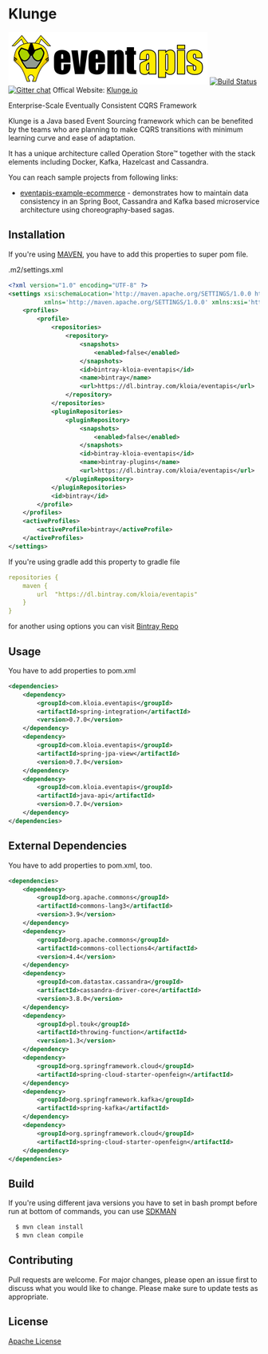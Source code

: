 # Klunge

![eventapis](resources/eventapis.png)
[![Build Status](https://travis-ci.org/kloiasoft/eventapis.svg?branch=master)](https://travis-ci.org/kloiasoft/eventapis) [![Gitter chat](https://badges.gitter.im/hashicorp-terraform/Lobby.png)](https://gitter.im/eventapis/Lobby)
Offical Website: [Klunge.io](https://www.klunge.io)

Enterprise-Scale Eventually Consistent CQRS Framework

Klunge is a Java based Event Sourcing framework which can be benefited by the teams who are planning to make CQRS transitions with minimum learning curve and ease of adaptation.

It has a unique architecture called Operation Store™ together with the stack elements including Docker, Kafka, Hazelcast and Cassandra.

You can reach sample projects from following links:

* [eventapis-example-ecommerce](https://github.com/kloiasoft/eventapis-example-ecommerce) - demonstrates how to maintain data consistency in an Spring Boot, Cassandra and Kafka based microservice architecture using choreography-based sagas.

## Installation

If you're using [MAVEN](https://maven.apache.org/), you have to add this properties to super pom file.

.m2/settings.xml
```xml
<?xml version="1.0" encoding="UTF-8" ?>
<settings xsi:schemaLocation='http://maven.apache.org/SETTINGS/1.0.0 http://maven.apache.org/xsd/settings-1.0.0.xsd'
          xmlns='http://maven.apache.org/SETTINGS/1.0.0' xmlns:xsi='http://www.w3.org/2001/XMLSchema-instance'>
    <profiles>
        <profile>
            <repositories>
                <repository>
                    <snapshots>
                        <enabled>false</enabled>
                    </snapshots>
                    <id>bintray-kloia-eventapis</id>
                    <name>bintray</name>
                    <url>https://dl.bintray.com/kloia/eventapis</url>
                </repository>
            </repositories>
            <pluginRepositories>
                <pluginRepository>
                    <snapshots>
                        <enabled>false</enabled>
                    </snapshots>
                    <id>bintray-kloia-eventapis</id>
                    <name>bintray-plugins</name>
                    <url>https://dl.bintray.com/kloia/eventapis</url>
                </pluginRepository>
            </pluginRepositories>
            <id>bintray</id>
        </profile>
    </profiles>
    <activeProfiles>
        <activeProfile>bintray</activeProfile>
    </activeProfiles>
</settings>
```
If you're using gradle add this property to gradle file

```yaml
repositories {
    maven {
        url  "https://dl.bintray.com/kloia/eventapis" 
    }
}
```
for another using options you can visit [Bintray Repo](https://bintray.com/kloia/eventapis/)

## Usage
You have to add properties to pom.xml
```xml
<dependencies>
    <dependency>
        <groupId>com.kloia.eventapis</groupId>
        <artifactId>spring-integration</artifactId>
        <version>0.7.0</version>
    </dependency>
    <dependency>
        <groupId>com.kloia.eventapis</groupId>
        <artifactId>spring-jpa-view</artifactId>
        <version>0.7.0</version>
    </dependency>
    <dependency>
        <groupId>com.kloia.eventapis</groupId>
        <artifactId>java-api</artifactId>
        <version>0.7.0</version>
    </dependency>
</dependencies>
```
## External Dependencies
You have to add properties to pom.xml, too.
```xml
<dependencies>
	<dependency>
		<groupId>org.apache.commons</groupId>
		<artifactId>commons-lang3</artifactId>
		<version>3.9</version>
	</dependency>
	<dependency>
		<groupId>org.apache.commons</groupId>
		<artifactId>commons-collections4</artifactId>
		<version>4.4</version>
	</dependency>
	<dependency>
		<groupId>com.datastax.cassandra</groupId>
		<artifactId>cassandra-driver-core</artifactId>
		<version>3.8.0</version>
	</dependency>
	<dependency>
		<groupId>pl.touk</groupId>
		<artifactId>throwing-function</artifactId>
		<version>1.3</version>
	</dependency>
	<dependency>
		<groupId>org.springframework.cloud</groupId>
		<artifactId>spring-cloud-starter-openfeign</artifactId>
	</dependency>
	<dependency>
		<groupId>org.springframework.kafka</groupId>
		<artifactId>spring-kafka</artifactId>
	</dependency>
	<dependency>
        <groupId>org.springframework.cloud</groupId>
        <artifactId>spring-cloud-starter-openfeign</artifactId>
    </dependency>
</dependencies>
```

## Build
If you're using different java versions you have to set in bash prompt before run at bottom of commands, you can use [SDKMAN](https://sdkman.io/)
```bash
  $ mvn clean install
  $ mvn clean compile
```
## Contributing
Pull requests are welcome. For major changes, please open an issue first to discuss what you would like to change.
Please make sure to update tests as appropriate.
## License
[Apache License](https://github.com/kloiasoft/eventapis/blob/master/LICENSE)